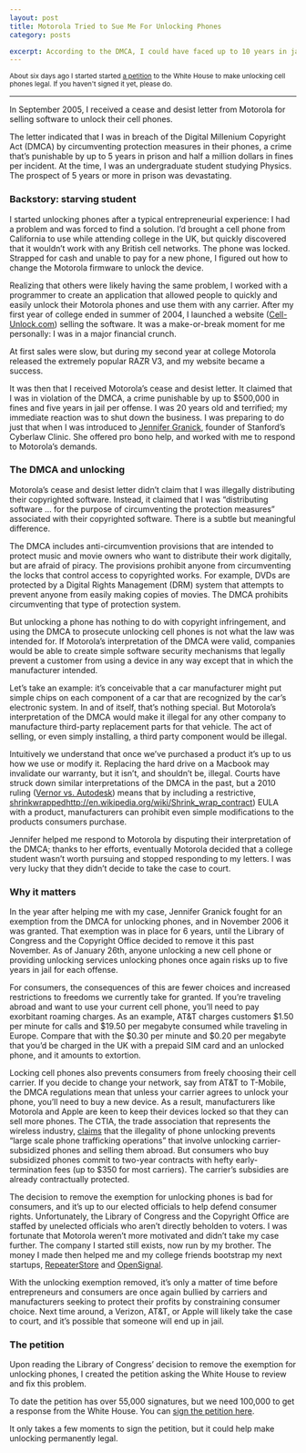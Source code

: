 ```yaml
---
layout: post
title: Motorola Tried to Sue Me For Unlocking Phones
category: posts

excerpt: According to the DMCA, I could have faced up to 10 years in jail. Read the story, and why I started an petition to the White House to keep unlocking legal.
---
```


<sub>About six days ago I started started [a petition](https://petitions.whitehouse.gov/petition/make-unlocking-cell-phones-legal/1g9KhZG7) to the White House to make unlocking cell phones legal. If you haven't signed it yet, please do.</sub>

---
 
In September 2005, I received a cease and desist letter from Motorola for selling software to unlock their cell phones.

The letter indicated that I was in breach of the Digital Millenium Copyright Act (DMCA) by circumventing protection measures in their phones, a crime that’s punishable by up to 5 years in prison and half a million dollars in fines per incident. At the time, I was an undergraduate student studying Physics. The prospect of 5 years or more in prison was devastating.

### Backstory: starving student
I started unlocking phones after a typical entrepreneurial experience: I had a problem and was forced to find a solution. I’d brought a cell phone from California to use while attending college in the UK, but quickly discovered that it wouldn’t work with any British cell networks. The phone was locked. Strapped for cash and unable to pay for a new phone, I figured out how to change the Motorola firmware to unlock the device.

Realizing that others were likely having the same problem, I worked with a programmer to create an application that allowed people to quickly and easily unlock their Motorola phones and use them with any carrier. After my first year of college ended in summer of 2004, I launched a website ([Cell-Unlock.com](http://www.cell-unlock.com)) selling the software. It was a make-or-break moment for me personally: I was in a major financial crunch.

At first sales were slow, but during my second year at college Motorola released the extremely popular RAZR V3, and my website became a success.

It was then that I received Motorola’s cease and desist letter. It claimed that I was in violation of the DMCA, a crime punishable by up to $500,000 in fines and five years in jail per offense. I was 20 years old and terrified; my immediate reaction was to shut down the business.
I was preparing to do just that when I was introduced to [Jennifer Granick](http://cyberlaw.stanford.edu/about/people/jennifer-granick), founder of Stanford’s Cyberlaw Clinic. She offered pro bono help, and worked with me to respond to Motorola’s demands. 

### The DMCA and unlocking
Motorola’s cease and desist letter didn’t claim that I was illegally distributing their copyrighted software. Instead, it claimed that I was “distributing software … for the purpose of circumventing the protection measures” associated with their copyrighted software. There is a subtle but meaningful difference. 

The DMCA includes anti-circumvention provisions that are intended to protect music and movie owners who want to distribute their work digitally, but are afraid of piracy. The provisions prohibit anyone from circumventing the locks that control access to copyrighted works. For example, DVDs are protected by a Digital Rights Management (DRM) system that attempts to prevent anyone from easily making copies of movies. The DMCA prohibits circumventing that type of protection system.

But unlocking a phone has nothing to do with copyright infringement, and using the DMCA to prosecute unlocking cell phones is not what the law was intended for. If Motorola’s interpretation of the DMCA were valid, companies would be able to create simple software security mechanisms that legally prevent a customer from using a device in any way except that in which the manufacturer intended.

Let’s take an example: it’s conceivable that a car manufacturer might put simple chips on each component of a car that are recognized by the car’s electronic system. In and of itself, that’s nothing special. But Motorola’s interpretation of the DMCA would make it illegal for any other company to manufacture third-party replacement parts for that vehicle. The act of selling, or even simply installing, a third party component would be illegal. 

Intuitively we understand that once we’ve purchased a product it’s up to us how we use or modify it. Replacing the hard drive on a Macbook may invalidate our warranty, but it isn’t, and shouldn’t be, illegal. Courts have struck down similar interpretations of the DMCA in the past, but a 2010 ruling ([Vernor vs. Autodesk](http://en.wikipedia.org/wiki/Vernor_v._Autodesk,_Inc._)) means that by including a restrictive, [shrinkwrapped]([)http://en.wikipedia.org/wiki/Shrink_wrap_contract) EULA with a product, manufacturers can prohibit even simple modifications to the products consumers purchase.

Jennifer helped me respond to Motorola by disputing their interpretation of the DMCA; thanks to her efforts, eventually Motorola decided that a college student wasn’t worth pursuing and stopped responding to my letters. I was very lucky that they didn’t decide to take the case to court.

### Why it matters
In the year after helping me with my case, Jennifer Granick fought for an exemption from the DMCA for unlocking phones, and in November 2006 it was granted. That exemption was in place for 6 years, until the Library of Congress and the Copyright Office decided to remove it this past November. As of January 26th, anyone unlocking a new cell phone or providing unlocking services unlocking phones once again risks up to five years in jail for each offense.

For consumers, the consequences of this are fewer choices and increased restrictions to freedoms we currently take for granted. If you’re traveling abroad and want to use your current cell phone, you’ll need to pay exorbitant roaming charges. As an example, AT&T charges customers $1.50 per minute for calls and $19.50 per megabyte consumed while traveling in Europe. Compare that with the $0.30 per minute and $0.20 per megabyte that you’d be charged in the UK with a prepaid SIM card and an unlocked phone, and it amounts to extortion.

Locking cell phones also prevents consumers from freely choosing their cell carrier. If you decide to change your network, say from AT&T to T-Mobile, the DMCA regulations mean that unless your carrier agrees to unlock your phone, you’ll need to buy a new device. As a result, manufacturers like Motorola and Apple are keen to keep their devices locked so that they can sell more phones.
The CTIA, the trade association that represents the wireless industry, [claims](http://blog.ctia.org/2013/01/26/unlocked-devices/) that the illegality of phone unlocking prevents “large scale phone trafficking operations” that involve unlocking carrier-subsidized phones and selling them abroad. But consumers who buy subsidized phones commit to two-year contracts with hefty early-termination fees (up to $350 for most carriers). The carrier’s subsidies are already contractually protected.

The decision to remove the exemption for unlocking phones is bad for consumers, and it’s up to our elected officials to help defend consumer rights. Unfortunately, the Library of Congress and the Copyright Office are staffed by unelected officials who aren’t directly beholden to voters.
I was fortunate that Motorola weren’t more motivated and didn’t take my case further. The company I started still exists, now run by my brother. The money I made then helped me and my college friends bootstrap my next startups, [RepeaterStore](http://repeaterstore.com) and [OpenSignal](http://opensignal.com). 

With the unlocking exemption removed, it’s only a matter of time before entrepreneurs and consumers are once again bullied by carriers and manufacturers seeking to protect their profits by constraining consumer choice. Next time around, a Verizon, AT&T, or Apple will likely take the case to court, and it’s possible that someone will end up in jail.


### The petition
Upon reading the Library of Congress’ decision to remove the exemption for unlocking phones, I created the petition asking the White House to review and fix this problem.

To date the petition has over 55,000 signatures, but we need 100,000 to get a response from the White House. You can [sign the petition here](https://petitions.whitehouse.gov/petition/make-unlocking-cell-phones-legal/1g9KhZG7).

It only takes a few moments to sign the petition, but it could help make unlocking permanently legal. 


